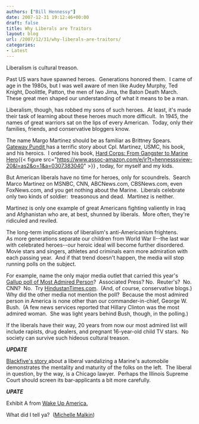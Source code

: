 ```yaml
---
authors: ["Bill Hennessy"]
date: 2007-12-31 19:12:46+00:00
draft: false
title: Why Liberals are Traitors
layout: blog
url: /2007/12/31/why-liberals-are-traitors/
categories:
- Latest
---
```


Liberalism is cultural treason.

Past US wars have spawned heroes.  Generations honored them.  I came of age in the 1980s, but I was well aware of men like Audey Murphy, Ted Knight, Doolittle, Patton, the men of Iwo Jima, the Baton Death March.  These great men shaped our understanding of what it means to be a man.

Liberalism, though, has robbed my sons of such heroes.  At least, it's made their task of learning about these heroes much more difficult.  In 1945, the  names of great warriors sat on the lips of every American.  Today, only their families, friends, and conservative bloggers know.

The name Margo Martinez should be as familiar as Brittney Spears.  [Gateway Pundit ](https://gatewaypundit.blogspot.com/2007/12/american-hero-marco-martinez-recipient.html)has a terrific story about Cpl. Martinez, USMC, his book, and his heroics.  I ordered his book, [Hard Corps: From Gangster to Marine Hero](https://www.amazon.com/gp/product/0307383040?ie=UTF8&tag=hennesssview-20&linkCode=as2&camp=1789&creative=9325&creativeASIN=0307383040){{< figure src="https://www.assoc-amazon.com/e/ir?t=hennesssview-20&l=as2&o=1&a=0307383040" >}}
, today, for myself and my kids.

But American liberals have no time for heroes, only for scoundrels.  Search Marco Martinez on MSNBC, CNN, ABCNews.com, CBSNews.com, even FoxNews.com, and you get nothing about the Marine.  Liberals celebrate only two kinds of soldier:  treasonous and dead.  Martinez is neither.

Martinez is only one example of great Americans fighting valiently in Iraq and Afghanistan who are, at best, shunned by liberals.  More often, they're ridiculed and reviled.

The long-term implications of liberalism's anti-Americanism frightens.  As more generations separate our children from World War II--the last war with celebrated heroes--our heroic ideal will become further disordered.  Movie stars and singers, athletes and criminals earn more admiration with each passing year.  And if that trend doesn't happen, the media will stop running polls on the subject.

For example, name the only major media outlet that carried this year's [Gallup poll of Most Admired Person](https://catch22.newsvine.com/_news/2007/12/27/1188634-most-admired-woman-and-man-in-america-hillary-clinton-and-george-w-bush)?  Associated Press? No.  Reuter's?  No.  CNN?  No.  Try [HindustanTimes.com](https://www.hindustantimes.com/StoryPage/StoryPage.aspx?id=bad42040-bac6-47c1-9e7f-9cee361b64db&&Headline=Bush%2c+Hillary+Clinton+most+admired+in+US).  (And, of course, conservative blogs.)  Why did the other media not mention the poll?  Because the most admired person in America is none other than our commander-in-chief, George W. Bush.  (A few news services reported that Hillary Clinton was the most admired woman.  She was light years behind Bush, though, in the polling.)

If the liberals have their way, 20 years from now our most admired list will include rapists, drug dealers, and pregnant 16-year-old child TV stars.  No society can survive such hideous cultural treason.

***UPDATE***

[Blackfive's story ](https://www.blackfive.net/main/2007/12/anti-military-l.html)about a liberal vandalizing a Marine's automobile demonstrates the mentality and maturity of the folks on the left.  The liberal in question, by the way, is a Chicago lawyer.  Perhaps the Illinois Supreme Court should screen its bar-applicants a bit more carefully.

***UPATE***

Exhibit A from [Wake Up America.](https://wwwwakeupamericans-spree.blogspot.com/2007/12/media-research-centers-most-notable.html)

What did I tell ya?  ([Michelle Malkin](https://michellemalkin.com/2007/12/31/anti-war-mob-occupies-huckabees-iowa-office/))
